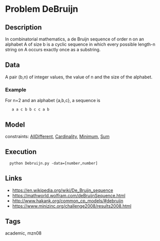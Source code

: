 # Problem DeBruijn
## Description
In combinatorial mathematics, a de Bruijn sequence of order n on an alphabet A of size b is a cyclic sequence
in which every possible length-n string on A occurs exactly once as a substring.

## Data
  A pair (b,n) of integer values, the value of n and the size of the alphabet.

### Example
  For n=2 and an alphabet {a,b,c}, a sequence is
  ```
     a a c b b c c a b
  ```

## Model
  constraints: [AllDifferent](http://pycsp.org/documentation/constraints/AllDifferent), [Cardinality](http://pycsp.org/documentation/constraints/Cardinality), [Minimum](http://pycsp.org/documentation/constraints/Minimum), [Sum](http://pycsp.org/documentation/constraints/Sum)

## Execution
```
  python Debruijn.py -data=[number,number]
```

## Links
  - https://en.wikipedia.org/wiki/De_Bruijn_sequence
  - https://mathworld.wolfram.com/deBruijnSequence.html
  - http://www.hakank.org/common_cp_models/#debruijn
  - https://www.minizinc.org/challenge2008/results2008.html

## Tags
  academic, mzn08
